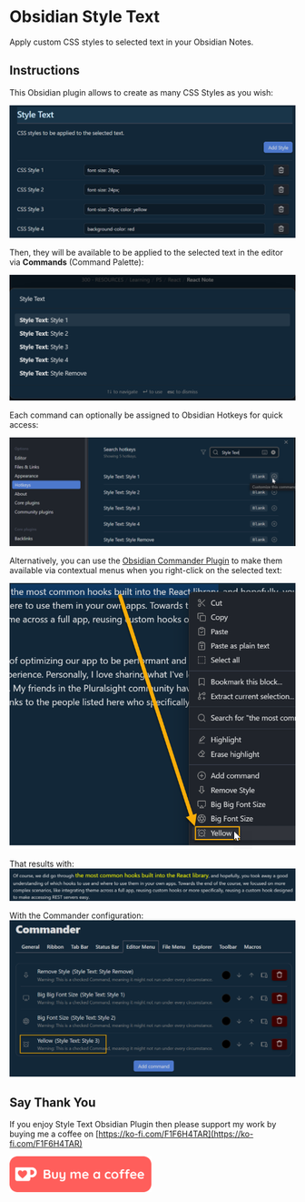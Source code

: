 # Obsidian Style Text

Apply custom CSS styles to selected text in your Obsidian Notes.


## Instructions

This Obsidian plugin allows to create as many CSS Styles as you wish:

![image](./assets/img-20230625-123504.png)


Then, they will be available to be applied to the selected text in the editor via **Commands** (Command Palette):

![image](./assets/img-20230625-122849.png)


Each command can optionally be assigned to Obsidian Hotkeys for quick access:

![image](./assets/img-20230625-124026.png)



Alternatively, you can use the [Obsidian Commander  Plugin](https://github.com/phibr0/obsidian-commander) to make them available via contextual menus when you right-click on the selected text:

![image](./assets/img-20230625-130200.png)


That results with:
![image](./assets/img-20230625-130232.png)


With the Commander configuration:
![image](./assets/img-20230625-130524.png)

## Say Thank You

If you enjoy Style Text Obsidian Plugin then please support my work by buying me a coffee on [https://ko-fi.com/F1F6H4TAR](https://ko-fi.com/F1F6H4TAR)

[<img src="./assets/buy-me-a-coffee.png" alt= “” width="250px">](https://ko-fi.com/F1F6H4TAR)
